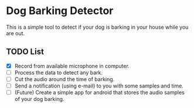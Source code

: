 # Dog Barking Detector #

This is a simple tool to detect if your dog is barking in your house while you are out. 

## TODO List ##

- [X] Record from available microphone in computer.
- [ ] Process the data to detect any bark.
- [ ] Cut the audio around the time of barking.
- [ ] Send a notification (using e-mail) to you with some samples and time.
- [ ] (Future) Create a simple app for android that stores the audio samples of your dog barking.